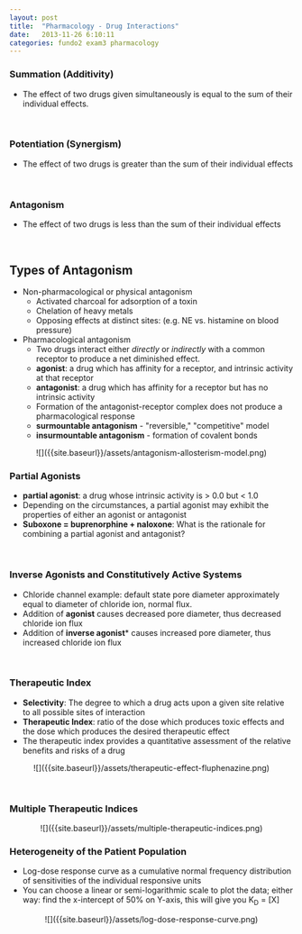 ```yaml
---
layout: post
title:  "Pharmacology - Drug Interactions"
date:   2013-11-26 6:10:11
categories: fundo2 exam3 pharmacology
---
```


### Summation \(Additivity\)
- The effect of two drugs given simultaneously is equal to the sum of their individual effects.

<span><br></span> 
### Potentiation \(Synergism\)
- The effect of two drugs is greater than the sum of their individual effects

<span><br></span> 
### Antagonism
- The effect of two drugs is less than the sum of their individual effects

<span><br></span> 
## Types of Antagonism
- Non-pharmacological or physical antagonism  
  - Activated charcoal for adsorption of a toxin  
  - Chelation of heavy metals
  - Opposing effects at distinct sites: (e.g. NE vs. histamine on blood pressure)
- Pharmacological antagonism 
  - Two drugs interact either *directly* or *indirectly* with a common receptor to produce a net diminished effect.
  - __agonist__: a drug which has affinity for a receptor, and intrinsic activity at that receptor
  - __antagonist__: a drug which has affinity for a receptor but has no intrinsic activity
  - Formation of the antagonist-receptor complex does not produce a pharmacological response
  - __surmountable antagonism__ - "reversible," "competitive" model
  - __insurmountable antagonism__ - formation of covalent bonds

<div style="text-align:center;" markdown="1">
	![]({{site.baseurl}}/assets/antagonism-allosterism-model.png)
</div>

### Partial Agonists
- __partial agonist__: a drug whose intrinsic activity is > 0.0 but < 1.0
- Depending on the circumstances, a partial agonist may exhibit the properties of either an agonist or antagonist
- __Suboxone = buprenorphine + naloxone__: What is the rationale for combining a partial agonist and antagonist?

<span><br></span> 
### Inverse Agonists and Constitutively Active Systems
- Chloride channel example: default state pore diameter approximately equal to diameter of chloride ion, normal flux.
- Addition of **agonist** causes decreased pore diameter, thus decreased chloride ion flux
- Addition of **inverse agonist*** causes increased pore diameter, thus increased chloride ion flux

<span><br></span> 
### Therapeutic Index 
- __Selectivity__: The degree to which a drug acts upon a given site relative to all possible sites of interaction
- __Therapeutic Index__: ratio of the dose which produces toxic effects and the dose which produces the desired therapeutic effect
- The therapeutic index provides a quantitative assessment of the relative benefits and risks of a drug

<div style="text-align:center;" markdown="1">
	![]({{site.baseurl}}/assets/therapeutic-effect-fluphenazine.png)
</div>

<span><br></span> 
### Multiple Therapeutic Indices

<div style="text-align:center;" markdown="1">
	![]({{site.baseurl}}/assets/multiple-therapeutic-indices.png)
</div>

### Heterogeneity of the Patient Population
- Log-dose response curve as a cumulative normal frequency distribution of sensitivities of the individual responsive units
- You can choose a linear or semi-logarithmic scale to plot the data; either way: find the x-intercept of 50% on Y-axis, this will give you K<sub>D</sub> = \[X\]

<div style="text-align:center;" markdown="1">
	![]({{site.baseurl}}/assets/log-dose-response-curve.png)
</div>
